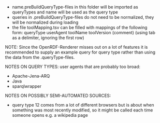 - name.preBuildQueryType-files in this folder will be imported as queryTypes and name will be used as the query type
- queries in .preBuildQueryType-files do not need to be normalized, they will be normalized during loading
- the file toolMapping.tsv can be filled with mappings of the following form:
queryType   userAgent   toolName    toolVersion (comment) (using tab as a delimiter, ignoring the first row)

NOTE: Since the OpenRDF-Renderer misses out on a lot of features it is recommended to supply an example query for query type rather than using the data from the .queryType-files.

NOTES ON QUERY TYPES:
user agents that are probably too broad:
- Apache-Jena-ARQ
- Java
- sparqlwrapper

NOTES ON POSSIBLY SEMI-AUTOMATED SOURCES:
- query type 12 comes from a lot of different browsers but is about when something was most recently modified, so it might be called each time someone opens e.g. a wikipedia page
